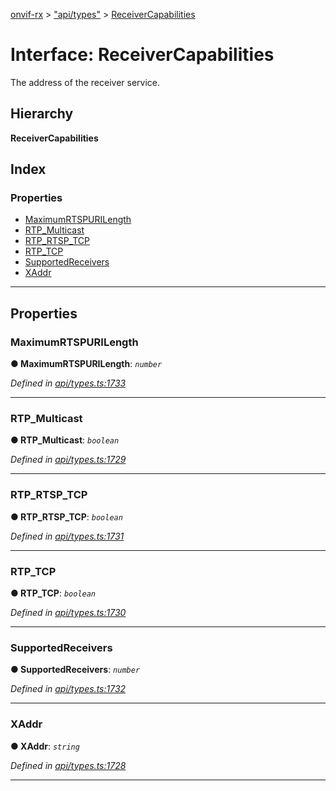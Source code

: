 [onvif-rx](../README.md) > ["api/types"](../modules/_api_types_.md) > [ReceiverCapabilities](../interfaces/_api_types_.receivercapabilities.md)

# Interface: ReceiverCapabilities

The address of the receiver service.

## Hierarchy

**ReceiverCapabilities**

## Index

### Properties

* [MaximumRTSPURILength](_api_types_.receivercapabilities.md#maximumrtspurilength)
* [RTP_Multicast](_api_types_.receivercapabilities.md#rtp_multicast)
* [RTP_RTSP_TCP](_api_types_.receivercapabilities.md#rtp_rtsp_tcp)
* [RTP_TCP](_api_types_.receivercapabilities.md#rtp_tcp)
* [SupportedReceivers](_api_types_.receivercapabilities.md#supportedreceivers)
* [XAddr](_api_types_.receivercapabilities.md#xaddr)

---

## Properties

<a id="maximumrtspurilength"></a>

###  MaximumRTSPURILength

**● MaximumRTSPURILength**: *`number`*

*Defined in [api/types.ts:1733](https://github.com/patrickmichalina/onvif-rx/blob/034e4d6/src/api/types.ts#L1733)*

___
<a id="rtp_multicast"></a>

###  RTP_Multicast

**● RTP_Multicast**: *`boolean`*

*Defined in [api/types.ts:1729](https://github.com/patrickmichalina/onvif-rx/blob/034e4d6/src/api/types.ts#L1729)*

___
<a id="rtp_rtsp_tcp"></a>

###  RTP_RTSP_TCP

**● RTP_RTSP_TCP**: *`boolean`*

*Defined in [api/types.ts:1731](https://github.com/patrickmichalina/onvif-rx/blob/034e4d6/src/api/types.ts#L1731)*

___
<a id="rtp_tcp"></a>

###  RTP_TCP

**● RTP_TCP**: *`boolean`*

*Defined in [api/types.ts:1730](https://github.com/patrickmichalina/onvif-rx/blob/034e4d6/src/api/types.ts#L1730)*

___
<a id="supportedreceivers"></a>

###  SupportedReceivers

**● SupportedReceivers**: *`number`*

*Defined in [api/types.ts:1732](https://github.com/patrickmichalina/onvif-rx/blob/034e4d6/src/api/types.ts#L1732)*

___
<a id="xaddr"></a>

###  XAddr

**● XAddr**: *`string`*

*Defined in [api/types.ts:1728](https://github.com/patrickmichalina/onvif-rx/blob/034e4d6/src/api/types.ts#L1728)*

___

